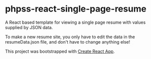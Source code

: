 # phpss-react-single-page-resume

A React based template for viewing a single page resume with values supplied
by JSON data.

To make a new resume site, you only have to edit the data in the resumeData.json
file, and don't have to change anything else!

This project was bootstrapped with [Create React App](https://github.com/facebookincubator/create-react-app).
